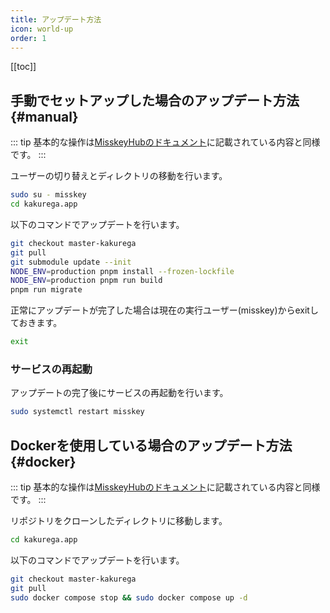 ```yaml
---
title: アップデート方法
icon: world-up
order: 1
---
```


[[toc]]

## 手動でセットアップした場合のアップデート方法 {#manual}

::: tip
基本的な操作は[MisskeyHubのドキュメント](https://misskey-hub.net/ja/docs/for-admin/install/guides/manual/#misskey%E3%81%AE%E3%82%A2%E3%83%83%E3%83%97%E3%83%87%E3%83%BC%E3%83%88%E6%96%B9%E6%B3%95)に記載されている内容と同様です。 
:::

ユーザーの切り替えとディレクトリの移動を行います。

```bash
sudo su - misskey
cd kakurega.app
```

以下のコマンドでアップデートを行います。

```bash
git checkout master-kakurega
git pull
git submodule update --init
NODE_ENV=production pnpm install --frozen-lockfile
NODE_ENV=production pnpm run build
pnpm run migrate
```

正常にアップデートが完了した場合は現在の実行ユーザー(misskey)からexitしておきます。

```bash
exit
```

### サービスの再起動
アップデートの完了後にサービスの再起動を行います。

```bash
sudo systemctl restart misskey
```

## Dockerを使用している場合のアップデート方法 {#docker}

::: tip
基本的な操作は[MisskeyHubのドキュメント](https://misskey-hub.net/ja/docs/for-admin/install/guides/docker/#misskey%E3%81%AE%E3%82%A2%E3%83%83%E3%83%97%E3%83%87%E3%83%BC%E3%83%88%E6%96%B9%E6%B3%95)に記載されている内容と同様です。
:::

リポジトリをクローンしたディレクトリに移動します。

```bash
cd kakurega.app
```

以下のコマンドでアップデートを行います。

```bash
git checkout master-kakurega
git pull
sudo docker compose stop && sudo docker compose up -d
```
